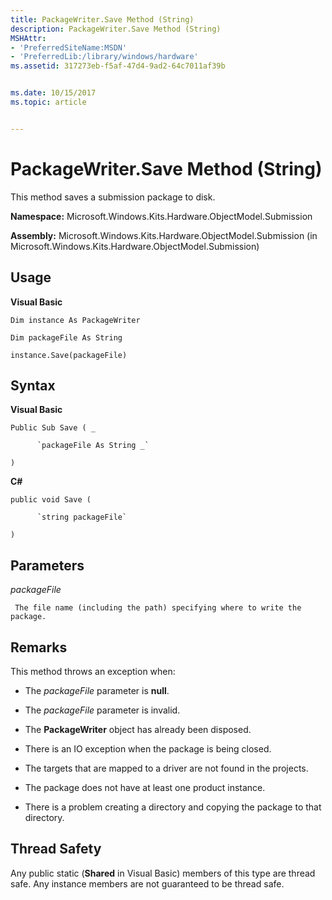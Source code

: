 ```yaml
---
title: PackageWriter.Save Method (String)
description: PackageWriter.Save Method (String)
MSHAttr:
- 'PreferredSiteName:MSDN'
- 'PreferredLib:/library/windows/hardware'
ms.assetid: 317273eb-f5af-47d4-9ad2-64c7011af39b


ms.date: 10/15/2017
ms.topic: article


---
```


# PackageWriter.Save Method (String)


This method saves a submission package to disk.

**Namespace:** Microsoft.Windows.Kits.Hardware.ObjectModel.Submission

**Assembly:** Microsoft.Windows.Kits.Hardware.ObjectModel.Submission (in Microsoft.Windows.Kits.Hardware.ObjectModel.Submission)

## <span id="Usage"></span><span id="usage"></span><span id="USAGE"></span>Usage


**Visual Basic**

`Dim instance As PackageWriter`

`Dim packageFile As String`

`instance.Save(packageFile)`

## <span id="Syntax"></span><span id="syntax"></span><span id="SYNTAX"></span>Syntax


**Visual Basic**

`Public Sub Save ( _`

          `packageFile As String _`

`) `

**C#**

`public void Save (`

          `string packageFile`

`)`

## <span id="Parameters"></span><span id="parameters"></span><span id="PARAMETERS"></span>Parameters


*packageFile*

     The file name (including the path) specifying where to write the package.

## <span id="Remarks"></span><span id="remarks"></span><span id="REMARKS"></span>Remarks


This method throws an exception when:

-   The *packageFile* parameter is **null**.

-   The *packageFile* parameter is invalid.

-   The **PackageWriter** object has already been disposed.

-   There is an IO exception when the package is being closed.

-   The targets that are mapped to a driver are not found in the projects.

-   The package does not have at least one product instance.

-   There is a problem creating a directory and copying the package to that directory.

## <span id="Thread_Safety"></span><span id="thread_safety"></span><span id="THREAD_SAFETY"></span>Thread Safety


Any public static (**Shared** in Visual Basic) members of this type are thread safe. Any instance members are not guaranteed to be thread safe.

 

 






